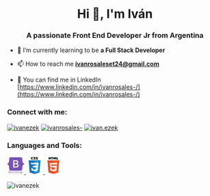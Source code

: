<h1 align="center">Hi 👋, I'm Iván</h1>
<h3 align="center">A passionate Front End Developer Jr from Argentina</h3>

- 🌱 I’m currently learning to be **a Full Stack Developer**

- 📫 How to reach me **ivanrosaleset24@gmail.com**

- 📄 You can find me in LinkedIn [https://www.linkedin.com/in/ivanrosales-/](https://www.linkedin.com/in/ivanrosales-/)

<h3 align="left">Connect with me:</h3>
<p align="left">
<a href="https://twitter.com/ivanezek" target="blank"><img align="center" src="https://raw.githubusercontent.com/rahuldkjain/github-profile-readme-generator/master/src/images/icons/Social/twitter.svg" alt="ivanezek" height="30" width="40" /></a>
<a href="https://linkedin.com/in/ivanrosales-" target="blank"><img align="center" src="https://raw.githubusercontent.com/rahuldkjain/github-profile-readme-generator/master/src/images/icons/Social/linked-in-alt.svg" alt="ivanrosales-" height="30" width="40" /></a>
<a href="https://instagram.com/ivan.ezek" target="blank"><img align="center" src="https://raw.githubusercontent.com/rahuldkjain/github-profile-readme-generator/master/src/images/icons/Social/instagram.svg" alt="ivan.ezek" height="30" width="40" /></a>
</p>

<h3 align="left">Languages and Tools:</h3>
<p align="left"> <a href="https://getbootstrap.com" target="_blank" rel="noreferrer"> <img src="https://raw.githubusercontent.com/devicons/devicon/master/icons/bootstrap/bootstrap-plain-wordmark.svg" alt="bootstrap" width="40" height="40"/> </a> <a href="https://www.w3schools.com/css/" target="_blank" rel="noreferrer"> <img src="https://raw.githubusercontent.com/devicons/devicon/master/icons/css3/css3-original-wordmark.svg" alt="css3" width="40" height="40"/> </a> <a href="https://www.w3.org/html/" target="_blank" rel="noreferrer"> <img src="https://raw.githubusercontent.com/devicons/devicon/master/icons/html5/html5-original-wordmark.svg" alt="html5" width="40" height="40"/> </a> </p>

<p><img align="center" src="https://github-readme-stats.vercel.app/api/top-langs?username=ivanezek&show_icons=true&locale=en&layout=compact" alt="ivanezek" /></p>

